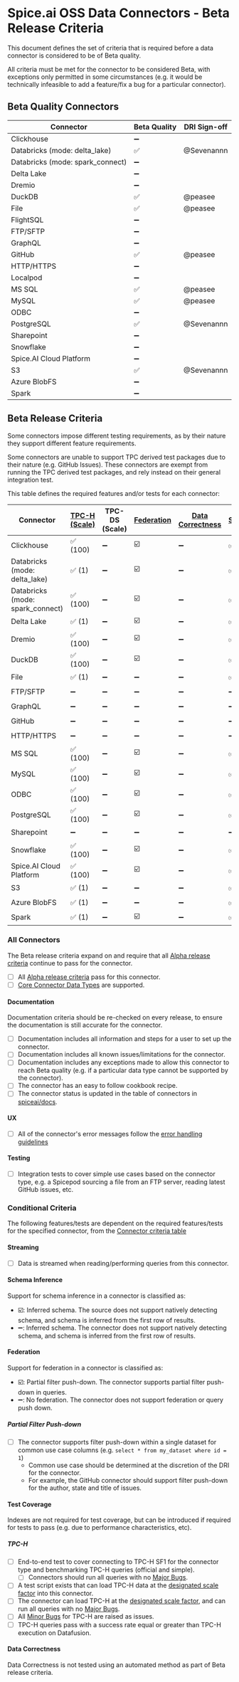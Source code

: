 # Spice.ai OSS Data Connectors - Beta Release Criteria

This document defines the set of criteria that is required before a data connector is considered to be of Beta quality.

All criteria must be met for the connector to be considered Beta, with exceptions only permitted in some circumstances (e.g. it would be technically infeasible to add a feature/fix a bug for a particular connector).

## Beta Quality Connectors

| Connector                        | Beta Quality | DRI Sign-off |
| -------------------------------- | ------------ | ------------ |
| Clickhouse                       | ➖           |              |
| Databricks (mode: delta_lake)    | ✅           | @Sevenannn   |
| Databricks (mode: spark_connect) | ➖           |              |
| Delta Lake                       | ➖           |              |
| Dremio                           | ➖           |              |
| DuckDB                           | ✅           | @peasee      |
| File                             | ✅           | @peasee      |
| FlightSQL                        | ➖           |              |
| FTP/SFTP                         | ➖           |              |
| GraphQL                          | ➖           |              |
| GitHub                           | ✅           | @peasee      |
| HTTP/HTTPS                       | ➖           |              |
| Localpod                         | ➖           |              |
| MS SQL                           | ✅           | @peasee      |
| MySQL                            | ✅           | @peasee      |
| ODBC                             | ➖           |              |
| PostgreSQL                       | ✅           | @Sevenannn   |
| Sharepoint                       | ➖           |              |
| Snowflake                        | ➖           |              |
| Spice.AI Cloud Platform          | ➖           |              |
| S3                               | ✅           | @Sevenannn   |
| Azure BlobFS                     | ➖           |              |
| Spark                            | ➖           |              |

## Beta Release Criteria

Some connectors impose different testing requirements, as by their nature they support different feature requirements.

Some connectors are unable to support TPC derived test packages due to their nature (e.g. GitHub Issues).
These connectors are exempt from running the TPC derived test packages, and rely instead on their general integration test.

This table defines the required features and/or tests for each connector:

| Connector                        | [TPC-H (Scale)][tpch] | TPC-DS (Scale)          | [Federation][fed] | [Data Correctness][data] | [Streaming][stream] | [Schema Inference][schema] |
| -------------------------------- | --------------------- | ----------------------- | ----------------- | ------------------------ | ------------------- | ------------------ |
| Clickhouse                       | ✅ (100)              | ➖                     | ☑️                | ➖                      | ✅                  | ➖                |
| Databricks (mode: delta_lake)    | ✅ (1)                | ➖                     | ☑️                | ➖                      | ✅                  | ➖                |
| Databricks (mode: spark_connect) | ✅ (100)              | ➖                     | ☑️                | ➖                      | ✅                  | ➖                |
| Delta Lake                       | ✅ (1)                | ➖                     | ☑️                | ➖                      | ✅                  | ➖                |
| Dremio                           | ✅ (100)              | ➖                     | ☑️                | ➖                      | ✅                  | ➖                |
| DuckDB                           | ✅ (100)              | ➖                     | ☑️                | ➖                      | ✅                  | ➖                |
| File                             | ✅ (1)                | ➖                     | ➖                | ➖                      | ✅                  | ☑️                |
| FTP/SFTP                         | ➖                    | ➖                     | ➖                | ➖                      | ➖                  | ☑️                |
| GraphQL                          | ➖                    | ➖                     | ➖                | ➖                      | ➖                  | ☑️                |
| GitHub                           | ➖                    | ➖                     | ➖                | ➖                      | ➖                  | ☑️                |
| HTTP/HTTPS                       | ➖                    | ➖                     | ➖                | ➖                      | ➖                  | ☑️                |
| MS SQL                           | ✅ (100)              | ➖                     | ☑️                | ➖                      | ✅                  | ➖                |
| MySQL                            | ✅ (100)              | ➖                     | ☑️                | ➖                      | ✅                  | ➖                |
| ODBC                             | ✅ (100)              | ➖                     | ☑️                | ➖                      | ✅                  | ➖                |
| PostgreSQL                       | ✅ (100)              | ➖                     | ☑️                | ➖                      | ✅                  | ➖                |
| Sharepoint                       | ➖                    | ➖                     | ➖                | ➖                      | ➖                  | ☑️                |
| Snowflake                        | ✅ (100)              | ➖                     | ☑️                | ➖                      | ✅                  | ➖                |
| Spice.AI Cloud Platform          | ✅ (100)              | ➖                     | ☑️                | ➖                      | ✅                  | ➖                |
| S3                               | ✅ (1)                | ➖                     | ➖                | ➖                      | ✅                  | ☑️                |
| Azure BlobFS                     | ✅ (1)                | ➖                     | ➖                | ➖                      | ✅                  | ☑️                |
| Spark                            | ✅ (1)                | ➖                     | ☑️                | ➖                      | ✅                  | ➖                |

[tpch]: #tpc-h
[fed]: #federation
[stream]: #streaming
[data]: #data-correctness
[schema]: #schema-inference

### All Connectors

The Beta release criteria expand on and require that all [Alpha release criteria](./alpha.md) continue to pass for the connector.

- [ ] All [Alpha release criteria](./alpha.md) pass for this connector.
- [ ] [Core Connector Data Types](../definitions.md) are supported.

#### Documentation

Documentation criteria should be re-checked on every release, to ensure the documentation is still accurate for the connector.

- [ ] Documentation includes all information and steps for a user to set up the connector.
- [ ] Documentation includes all known issues/limitations for the connector.
- [ ] Documentation includes any exceptions made to allow this connector to reach Beta quality (e.g. if a particular data type cannot be supported by the connector).
- [ ] The connector has an easy to follow cookbook recipe.
- [ ] The connector status is updated in the table of connectors in [spiceai/docs](https://github.com/spiceai/docs).

#### UX

- [ ] All of the connector's error messages follow the [error handling guidelines](../../dev/error_handling.md)

#### Testing

- [ ] Integration tests to cover simple use cases based on the connector type, e.g. a Spicepod sourcing a file from an FTP server, reading latest GitHub issues, etc.

### Conditional Criteria

The following features/tests are dependent on the required features/tests for the specified connector, from the [Connector criteria table](#beta-release-criteria)

#### Streaming

- [ ] Data is streamed when reading/performing queries from this connector.

#### Schema Inference

Support for schema inference in a connector is classified as:

- ☑️: Inferred schema. The source does not support natively detecting schema, and schema is inferred from the first row of results.
- ➖: Inferred schema. The connector does not support natively detecting schema, and schema is inferred from the first row of results.

#### Federation

Support for federation in a connector is classified as:

- ☑️: Partial filter push-down. The connector supports partial filter push-down in queries.
- ➖: No federation. The connector does not support federation or query push down.

##### Partial Filter Push-down

- [ ] The connector supports filter push-down within a single dataset for common use case columns (e.g. `select * from my_dataset where id = 1`)
  - Common use case should be determined at the discretion of the DRI for the connector.
  - For example, the GitHub connector should support filter push-down for the author, state and title of issues.

#### Test Coverage

Indexes are not required for test coverage, but can be introduced if required for tests to pass (e.g. due to performance characteristics, etc).

##### TPC-H

- [ ] End-to-end test to cover connecting to TPC-H SF1 for the connector type and benchmarking TPC-H queries (official and simple).
  - [ ] Connectors should run all queries with no [Major Bugs](../definitions.md).
- [ ] A test script exists that can load TPC-H data at the [designated scale factor](#beta-release-criteria) into this connector.
- [ ] The connector can load TPC-H at the [designated scale factor](#beta-release-criteria), and can run all queries with no [Major Bugs](../definitions.md).
- [ ] All [Minor Bugs](../definitions.md) for TPC-H are raised as issues.
- [ ] TPC-H queries pass with a success rate equal or greater than TPC-H execution on Datafusion.

#### Data Correctness

Data Correctness is not tested using an automated method as part of Beta release criteria.
